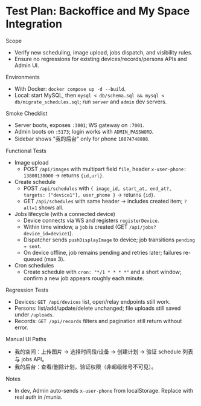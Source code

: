 # Test Plan: Backoffice and My Space Integration

Scope
- Verify new scheduling, image upload, jobs dispatch, and visibility rules.
- Ensure no regressions for existing devices/records/persons APIs and Admin UI.

Environments
- With Docker: `docker compose up -d --build`.
- Local: start MySQL, then `mysql < db/schema.sql && mysql < db/migrate_schedules.sql`; run `server` and `admin` dev servers.

Smoke Checklist
- Server boots, exposes `:3001`; WS gateway on `:7001`.
- Admin boots on `:5173`; login works with `ADMIN_PASSWORD`.
- Sidebar shows "我的后台" only for phone `18874748888`.

Functional Tests
- Image upload
  - POST `/api/images` with multipart field `file`, header `x-user-phone: 13800138000` → returns `{id,url}`.
- Create schedule
  - POST `/api/schedules` with `{ image_id, start_at, end_at?, targets: ["device1"], user_phone }` → returns `{id}`.
  - GET `/api/schedules` with same header → includes created item; `?all=1` shows all.
- Jobs lifecycle (with a connected device)
  - Device connects via WS and registers `registerDevice`.
  - Within time window, a `job` is created (GET `/api/jobs?device_id=device1`).
  - Dispatcher sends `pushDisplayImage` to device; job transitions `pending → sent`.
  - On device offline, job remains pending and retries later; failures re-queued (max 3).
- Cron schedules
  - Create schedule with `cron: "*/1 * * * *"` and a short window; confirm a new job appears roughly each minute.

Regression Tests
- Devices: `GET /api/devices` list, open/relay endpoints still work.
- Persons: list/add/update/delete unchanged; file uploads still saved under `/uploads`.
- Records: `GET /api/records` filters and pagination still return without error.

Manual UI Paths
- 我的空间：上传图片 → 选择时间段/设备 → 创建计划 → 验证 schedule 列表与 jobs API。
- 我的后台：查看/删除计划，验证权限（非超级账号不可见）。

Notes
- In dev, Admin auto-sends `x-user-phone` from localStorage. Replace with real auth in /munia.

